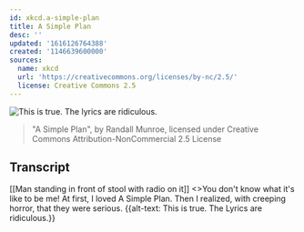 ```yaml
---
id: xkcd.a-simple-plan
title: A Simple Plan
desc: ''
updated: '1616126764388'
created: '1146639600000'
sources:
  name: xkcd
  url: 'https://creativecommons.org/licenses/by-nc/2.5/'
  license: Creative Commons 2.5
---
```

![This is true.  The lyrics are ridiculous.](https://imgs.xkcd.com/comics/a_simple_plan.jpg)
> "A Simple Plan", by Randall Munroe, licensed under Creative Commons Attribution-NonCommercial 2.5 License

## Transcript
[[Man standing in front of stool with radio on it]]
<<music>>You don't know what it's like to be me!
At first, I loved A Simple Plan. Then I realized, with creeping horror, that they were serious.
{{alt-text: This is true.  The Lyrics are ridiculous.}}
